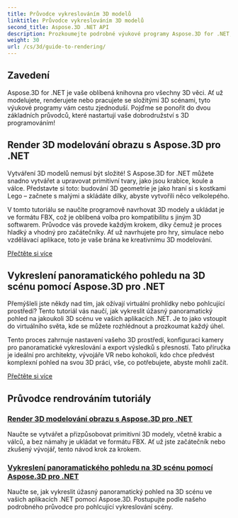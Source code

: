 ```yaml
---
title: Průvodce vykreslováním 3D modelů
linktitle: Průvodce vykreslováním 3D modelů
second_title: Aspose.3D .NET API
description: Prozkoumejte podrobné výukové programy Aspose.3D for .NET, které pokrývají 3D modelování, vykreslování a manipulaci se scénou. Zjednodušení příručky pro vývojáře všech úrovní.
weight: 30
url: /cs/3d/guide-to-rendering/
---
```

## Zavedení

Aspose.3D for .NET je vaše oblíbená knihovna pro všechny 3D věci. Ať už modelujete, renderujete nebo pracujete se složitými 3D scénami, tyto výukové programy vám cestu zjednoduší. Pojďme se ponořit do dvou základních průvodců, které nastartují vaše dobrodružství s 3D programováním!  

## Render 3D modelování obrazu s Aspose.3D pro .NET  

Vytváření 3D modelů nemusí být složité! S Aspose.3D for .NET můžete snadno vytvářet a upravovat primitivní tvary, jako jsou krabice, koule a válce. Představte si toto: budování 3D geometrie je jako hraní si s kostkami Lego – začnete s malými a skládáte dílky, abyste vytvořili něco velkolepého.  

V tomto tutoriálu se naučíte programově navrhovat 3D modely a ukládat je ve formátu FBX, což je oblíbená volba pro kompatibilitu s jiným 3D softwarem. Průvodce vás provede každým krokem, díky čemuž je proces hladký a vhodný pro začátečníky. Ať už navrhujete pro hry, simulace nebo vzdělávací aplikace, toto je vaše brána ke kreativnímu 3D modelování.  

[Přečtěte si více](./render-3d-modeling-image/)  

## Vykreslení panoramatického pohledu na 3D scénu pomocí Aspose.3D pro .NET  

Přemýšleli jste někdy nad tím, jak ožívají virtuální prohlídky nebo pohlcující prostředí? Tento tutoriál vás naučí, jak vykreslit úžasný panoramatický pohled na jakoukoli 3D scénu ve vašich aplikacích .NET. Je to jako vstoupit do virtuálního světa, kde se můžete rozhlédnout a prozkoumat každý úhel.  

Tento proces zahrnuje nastavení vašeho 3D prostředí, konfiguraci kamery pro panoramatické vykreslování a export výsledků s přesností. Tato příručka je ideální pro architekty, vývojáře VR nebo kohokoli, kdo chce předvést komplexní pohled na svou 3D práci, vše, co potřebujete, abyste mohli začít.  

[Přečtěte si více](./render-panorama-view-3d-scene/)  

## Průvodce rendrováním tutoriály
### [Render 3D modelování obrazu s Aspose.3D pro .NET](./render-3d-modeling-image/)
Naučte se vytvářet a přizpůsobovat primitivní 3D modely, včetně krabic a válců, a bez námahy je ukládat ve formátu FBX. Ať už jste začátečník nebo zkušený vývojář, tento návod krok za krokem.
### [Vykreslení panoramatického pohledu na 3D scénu pomocí Aspose.3D pro .NET](./render-panorama-view-3d-scene/)
Naučte se, jak vykreslit úžasný panoramatický pohled na 3D scénu ve vašich aplikacích .NET pomocí Aspose.3D. Postupujte podle našeho podrobného průvodce pro pohlcující vykreslování scény.